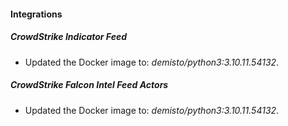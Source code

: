 #### Integrations
##### CrowdStrike Indicator Feed
- Updated the Docker image to: *demisto/python3:3.10.11.54132*.
##### CrowdStrike Falcon Intel Feed Actors
- Updated the Docker image to: *demisto/python3:3.10.11.54132*.
